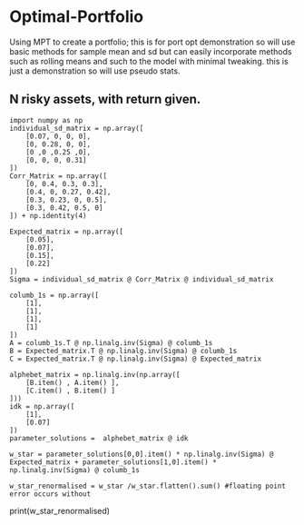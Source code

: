 # Optimal-Portfolio
Using MPT to create a portfolio; this is for port opt demonstration so will use basic methods for sample mean and sd but can easily incorporate methods such as rolling means and such to the model with minimal tweaking.
this is just a demonstration so will use pseudo stats. 
## N risky assets, with return given.
```
import numpy as np
individual_sd_matrix = np.array([
    [0.07, 0, 0, 0],
    [0, 0.28, 0, 0],
    [0 ,0 ,0.25 ,0],
    [0, 0, 0, 0.31]
])
Corr_Matrix = np.array([
    [0, 0.4, 0.3, 0.3],
    [0.4, 0, 0.27, 0.42],
    [0.3, 0.23, 0, 0.5],
    [0.3, 0.42, 0.5, 0]
]) + np.identity(4)

Expected_matrix = np.array([
    [0.05],
    [0.07],
    [0.15],
    [0.22]
])
Sigma = individual_sd_matrix @ Corr_Matrix @ individual_sd_matrix

columb_1s = np.array([
    [1],
    [1],
    [1],
    [1]
])
A = columb_1s.T @ np.linalg.inv(Sigma) @ columb_1s
B = Expected_matrix.T @ np.linalg.inv(Sigma) @ columb_1s
C = Expected_matrix.T @ np.linalg.inv(Sigma) @ Expected_matrix

alphebet_matrix = np.linalg.inv(np.array([
    [B.item() , A.item() ],
    [C.item() , B.item() ]
]))
idk = np.array([
    [1],
    [0.07]
])
parameter_solutions =  alphebet_matrix @ idk

w_star = parameter_solutions[0,0].item() * np.linalg.inv(Sigma) @ Expected_matrix + parameter_solutions[1,0].item() * np.linalg.inv(Sigma) @ columb_1s

w_star_renormalised = w_star /w_star.flatten().sum() #floating point error occurs without
```

print(w_star_renormalised)
